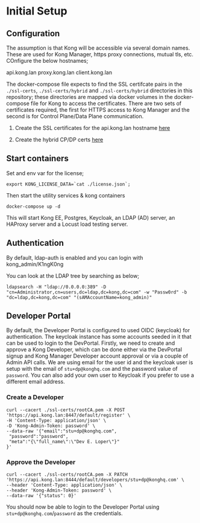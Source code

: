 # Initial Setup

## Configuration

The assumption is that Kong will be accessible via several domain names. These are used for Kong Manager, https proxy connections, mutual tls, etc. COnfigure the below hostnames;

api.kong.lan
proxy.kong.lan
client.kong.lan

The docker-compose file expects to find the SSL certifcate pairs in the `./ssl-certs`, `./ssl-certs/hybrid` and `./ssl-certs/hybrid` directories in this repository; these directories are mapped via docker volumes in the docker-compose file for Kong to access the certificates. There are two sets of certificates required, the first for HTTPS access to Kong Manager and the second is for Control Plane/Data Plane communication.

1) Create the SSL certificates for the api.kong.lan hostname [here](ssl-certs/README.md)

2) Create the hybrid CP/DP certs [here](ssl-certs/hybrid/README.md)

## Start containers

Set and env var for the license;

~~~
export KONG_LICENSE_DATA=`cat ./license.json`;
~~~

Then start the utility services & kong containers

~~~
docker-compose up -d
~~~

This will start Kong EE, Postgres, Keycloak, an LDAP (AD) server, an HAProxy server and a Locust load testing server. 

## Authentication

By default, ldap-auth is enabled and you can login with kong_admin/K1ngK0ng

You can look at the LDAP tree by searching as below;

~~~
ldapsearch -H "ldap://0.0.0.0:389" -D "cn=Administrator,cn=users,dc=ldap,dc=kong,dc=com" -w "Passw0rd" -b "dc=ldap,dc=kong,dc=com" "(sAMAccountName=kong_admin)"
~~~

## Developer Portal

By default, the Developer Portal is configured to used OIDC (keycloak) for authentication. The keycloak instance has some accounts seeded in it that can be used to login to the DevPortal. Firstly, we need to create and approve a Kong Developer, which can be done either via the DevPortal signup and Kong Manager Developer account approval or via a couple of Admin API calls. We are using email for the user id and the keycloak user is setup with the email of `stu+dp@konghq.com` and the password value of `password`. You can also add your own user to Keycloak if you prefer to use a different email address.

### Create a Developer

~~~
curl --cacert ./ssl-certs/rootCA.pem -X POST 'https://api.kong.lan:8447/default/register' \
-H 'Content-Type: application/json' \
-D 'Kong-Admin-Token: password' \
--data-raw '{"email":"stu+dp@konghq.com",
 "password":"password",
 "meta":"{\"full_name\":\"Dev E. Loper\"}"
}'
~~~

### Approve the Developer

~~~
curl --cacert ./ssl-certs/rootCA.pem -X PATCH 'https://api.kong.lan:8444/default/developers/stu+dp@konghq.com' \
--header 'Content-Type: application/json' \
--header 'Kong-Admin-Token: password' \
--data-raw '{"status": 0}'
~~~

You should now be able to login to the Developer Portal using `stu+dp@konghq.com`/`password` as the credentials.
